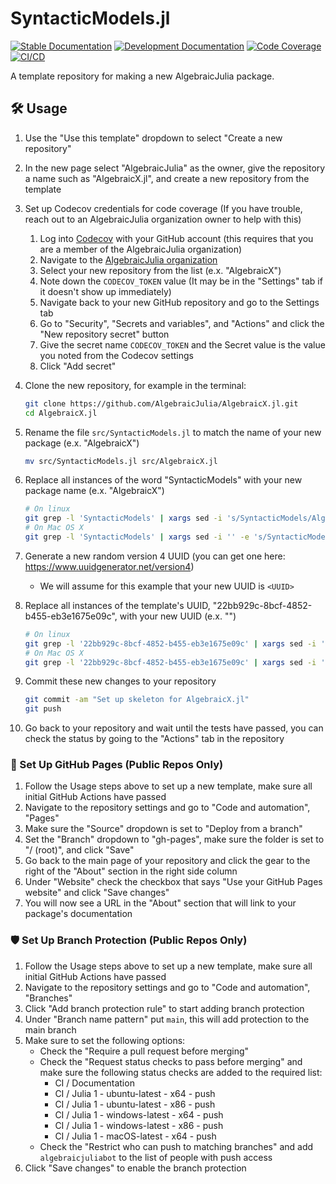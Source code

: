 # SyntacticModels.jl

[![Stable Documentation](https://img.shields.io/badge/docs-stable-blue.svg)](https://AlgebraicJulia.github.io/SyntacticModels.jl/stable)
[![Development Documentation](https://img.shields.io/badge/docs-dev-blue.svg)](https://AlgebraicJulia.github.io/SyntacticModels.jl/dev)
[![Code Coverage](https://codecov.io/gh/AlgebraicJulia/SyntacticModels.jl/branch/main/graph/badge.svg)](https://codecov.io/gh/AlgebraicJulia/SyntacticModelse.jl)
[![CI/CD](https://github.com/AlgebraicJulia/SyntacticModels.jl/actions/workflows/julia_ci.yml/badge.svg)](https://github.com/AlgebraicJulia/SyntacticModels.jl/actions/workflows/julia_ci.yml)

A template repository for making a new AlgebraicJulia package.

## 🛠️ Usage

1. Use the "Use this template" dropdown to select "Create a new repository"
2. In the new page select "AlgebraicJulia" as the owner, give the repository a name such as "AlgebraicX.jl", and create a new repository from the template
3. Set up Codecov credentials for code coverage (If you have trouble, reach out to an AlgebraicJulia organization owner to help with this)

   1. Log into [Codecov](https://codecov.io) with your GitHub account (this requires that you are a member of the AlgebraicJulia organization)
   2. Navigate to the [AlgebraicJulia organization](https://app.codecov.io/gh/AlgebraicJulia)
   3. Select your new repository from the list (e.x. "AlgebraicX")
   4. Note down the `CODECOV_TOKEN` value (It may be in the "Settings" tab if it doesn't show up immediately)
   5. Navigate back to your new GitHub repository and go to the Settings tab
   6. Go to "Security", "Secrets and variables", and "Actions" and click the "New repository secret" button
   7. Give the secret name `CODECOV_TOKEN` and the Secret value is the value you noted from the Codecov settings
   8. Click "Add secret"

4. Clone the new repository, for example in the terminal:
   ```sh
   git clone https://github.com/AlgebraicJulia/AlgebraicX.jl.git
   cd AlgebraicX.jl
   ```
5. Rename the file `src/SyntacticModels.jl` to match the name of your new package (e.x. "AlgebraicX")
   ```sh
   mv src/SyntacticModels.jl src/AlgebraicX.jl
   ```
6. Replace all instances of the word "SyntacticModels" with your new package name (e.x. "AlgebraicX")
   ```sh
   # On linux
   git grep -l 'SyntacticModels' | xargs sed -i 's/SyntacticModels/AlgebraicX/g'
   # On Mac OS X
   git grep -l 'SyntacticModels' | xargs sed -i '' -e 's/SyntacticModels/AlgebraicX/g'
   ```
7. Generate a new random version 4 UUID (you can get one here: https://www.uuidgenerator.net/version4)
   - We will assume for this example that your new UUID is `<UUID>`
8. Replace all instances of the template's UUID, "22bb929c-8bcf-4852-b455-eb3e1675e09c", with your new UUID (e.x. "<UUID>")
   ```sh
   # On linux
   git grep -l '22bb929c-8bcf-4852-b455-eb3e1675e09c' | xargs sed -i 's/22bb929c-8bcf-4852-b455-eb3e1675e09c/<UUID>/g'
   # On Mac OS X
   git grep -l '22bb929c-8bcf-4852-b455-eb3e1675e09c' | xargs sed -i '' -e 's/22bb929c-8bcf-4852-b455-eb3e1675e09c/<UUID>/g'
   ```
9. Commit these new changes to your repository
   ```sh
   git commit -am "Set up skeleton for AlgebraicX.jl"
   git push
   ```
10. Go back to your repository and wait until the tests have passed, you can check the status by going to the "Actions" tab in the repository

### 📔 Set Up GitHub Pages (Public Repos Only)

1. Follow the Usage steps above to set up a new template, make sure all initial GitHub Actions have passed
2. Navigate to the repository settings and go to "Code and automation", "Pages"
3. Make sure the "Source" dropdown is set to "Deploy from a branch"
4. Set the "Branch" dropdown to "gh-pages", make sure the folder is set to "/ (root)", and click "Save"
5. Go back to the main page of your repository and click the gear to the right of the "About" section in the right side column
6. Under "Website" check the checkbox that says "Use your GitHub Pages website" and click "Save changes"
7. You will now see a URL in the "About" section that will link to your package's documentation

### 🛡️ Set Up Branch Protection (Public Repos Only)

1. Follow the Usage steps above to set up a new template, make sure all initial GitHub Actions have passed
2. Navigate to the repository settings and go to "Code and automation", "Branches"
3. Click "Add branch protection rule" to start adding branch protection
4. Under "Branch name pattern" put `main`, this will add protection to the main branch
5. Make sure to set the following options:
   - Check the "Require a pull request before merging"
   - Check the "Request status checks to pass before merging" and make sure the following status checks are added to the required list:
     - CI / Documentation
     - CI / Julia 1 - ubuntu-latest - x64 - push
     - CI / Julia 1 - ubuntu-latest - x86 - push
     - CI / Julia 1 - windows-latest - x64 - push
     - CI / Julia 1 - windows-latest - x86 - push
     - CI / Julia 1 - macOS-latest - x64 - push
   - Check the "Restrict who can push to matching branches" and add `algebraicjuliabot` to the list of people with push access
6. Click "Save changes" to enable the branch protection
